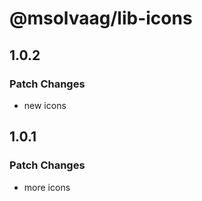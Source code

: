 # @msolvaag/lib-icons

## 1.0.2

### Patch Changes

- new icons

## 1.0.1

### Patch Changes

- more icons
